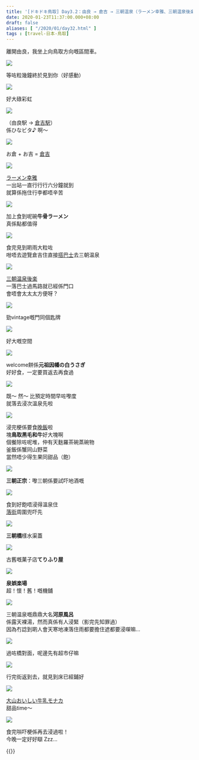 ```yaml
---
title: '[ドキドキ鳥取] Day3.2：由良 → 倉吉 → 三朝温泉（ラーメン幸雅、三朝温泉後楽）'
date: 2020-01-23T11:37:00.000+08:00
draft: false
aliases: [ "/2020/01/day32.html" ]
tags : [travel-日本-鳥取]
---
```


離開由良，我坐上向鳥取方向嘅區間車。  

![](/images/tottori3zc.jpg)

等咗粒幾鐘終於見到你（好感動）  

![](/images/tottori3zc5.jpg)

好大碌彩虹  

![](/images/tottori3zc7.jpg)

（由良駅 → [倉吉駅](https://hidie.net/tottori3zc/)）  
係ひなビタ♪ 啊～  

![](/images/tottori3zd.jpg)

お倉 + お吉 = [倉吉](https://hidie.net/tottori3zd/)  

![](/images/tottori3ze1.jpg)

[ラーメン幸雅](https://hidie.net/tottori3e/)  
一出站一直行行行六分鐘就到  
就算係拖住行李都唔辛苦  

![](/images/tottori3ze2.jpg)

加上食到呢碗**牛骨ラーメン**  
真係點都值得  

![](/images/tottori3zf.jpg)

食完見到啲雨大粒咗  
咁唔去遊覽倉吉住直接[搭巴士](https://hidie.net/tottori3zf/)去三朝温泉  

![](/images/tottori3zg.jpg)

[三朝温泉後楽](https://hidie.net/tottori3zg/)  
一落巴士過馬路就已經係門口  
會唔會太太太方便呀？  

![](/images/tottori3zg1.jpg)

勁vintage嘅門同個匙牌  

![](/images/tottori3zg3.jpg)

好大嘅空間  

![](/images/tottori3zg5.jpg)

welcome餅係**元祖因幡の白うさぎ**  
好好食，一定要買返去再食過  

![](/images/tottori3zg7.jpg)

既～ 然～ 比預定時間早咗嚟度  
就落去浸次溫泉先啦  

![](/images/tottori3zh.jpg)

浸完梗係要食[晚飯](https://hidie.net/tottori3zh/)啦  
塊**鳥取黒毛和牛**好大塊啊  
個餐除咗呢堆，仲有天麩羅茶碗蒸碗物  
釜飯係蟹同山野菜  
當然唔少得生果同甜品（飽）  

![](/images/tottori3zh1.jpg)

**三朝正宗**：嚟三朝係要試吓地酒嘅   

![](/images/tottori3zi.jpg)

食到好飽唔浸得溫泉住  
[落街](https://hidie.net/tottori3zi/)周圍兜吓先  

![](/images/tottori3zi1.jpg)

**三朝橋**樣水渠蓋  

![](/images/tottori3zi2.jpg)

古舊嘅菓子店**てりふり屋**  

![](/images/tottori3zi4.jpg)

**泉娯楽場**  
超！懷！舊！嘅機舖  

![](/images/tottori3zj.jpg)

三朝温泉嘅鼎鼎大名**河原風呂**  
係露天裸湯，然而真係有人浸緊（影完先知罪過）  
因為冇諗到啲人會天寒地凍落住雨都要擔住遮都要浸㗎嘛...  

![](/images/tottori3zj1.jpg)

過咗橋對面，呢邊先有超市仔嘛  

![](/images/tottori3zk1.jpg)

行完街返到去，就見到床已經鋪好  

![](/images/tottori3zk2.jpg)

[大山おいしい牛乳モナカ](https://hidie.net/tottori3zk/)  
甜品time～

![](/images/tottori4.jpg)

食完唞吓梗係再去浸過啦！  
今晚一定好好瞓 Zzz...  
  

{{<tottori>}}  
